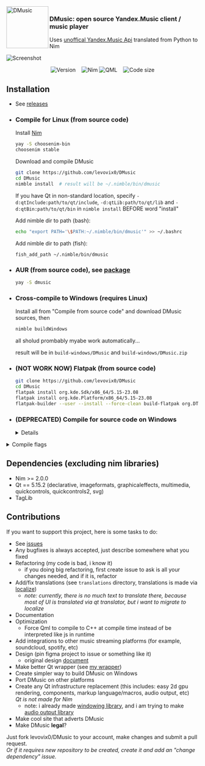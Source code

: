 <img alt="DMusic" align="left" width="110" src="https://github.com/levovix0/DMusic/blob/master/resources/app.svg">
<p>
  <h3>DMusic: open source Yandex.Music client / music player</h3>
  Uses <a href="https://github.com/MarshalX/yandex-music-api">unoffical Yandex.Music Api</a> translated from Python to Nim
</p>

![Screenshot](https://i.imgur.com/zjiXeOh.png)  
<p align="center">
  <img alt="Version" src="https://img.shields.io/badge/Version-0.4.1-x.svg?style=flat-square&logoColor=white&color=blue">
  &nbsp;&nbsp;
  <img alt="Nim" src="https://img.shields.io/badge/Nim-Nim.svg?style=flat-square&logo=nim&logoColor=white&color=cb9e50">
  <img alt="QML" src="https://img.shields.io/badge/QML-QML.svg?style=flat-square&logo=qt&logoColor=white&color=3db069">
  &nbsp;&nbsp;
  <img alt="Code size" src="https://img.shields.io/github/languages/code-size/levovix0/DMusic?style=flat-square">
</p>

## Installation
* See [releases](https://github.com/levovix0/DMusic/releases)

* ### Compile for Linux (from source code)

  Install [Nim](https://nim-lang.org)
  ```sh
  yay -S choosenim-bin
  choosenim stable
  ```
  
  Download and compile DMusic
  ```sh
  git clone https://github.com/levovix0/DMusic
  cd DMusic
  nimble install  # result will be ~/.nimble/bin/dmusic
  ```

  If you have Qt in non-standard location, specify `-d:qtInclude:path/to/qt/include`, `-d:qtLib:path/to/qt/lib` and `-d:qtBin:path/to/qt/bin` in `nimble install` BEFORE word "install"
  
  Add nimble dir to path (bash):
  ```bash
  echo "export PATH='\$PATH:~/.nimble/bin/dmusic'" >> ~/.bashrc
  ```
  
  Add nimble dir to path (fish):
  ```fish
  fish_add_path ~/.nimble/bin/dmusic
  ```

* ### AUR (from source code), see [package](https://aur.archlinux.org/packages/dmusic)
  ```sh
  yay -S dmusic
  ```

* ### Cross-compile to Windows (requires Linux)
  
  Install all from "Compile from source code" and download DMusic sources, then
  ```sh
  nimble buildWindows
  ```
  all sholud prombably myabe work automatically...
  
  result will be in `build-windows/DMusic` and `build-windows/DMusic.zip`

* ### (**NOT WORK NOW**) Flatpak (from source code)
  ```sh
  git clone https://github.com/levovix0/DMusic
  cd DMusic
  flatpak install org.kde.Sdk/x86_64/5.15-23.08
  flatpak install org.kde.Platform/x86_64/5.15-23.08
  flatpak-builder --user --install --force-clean build-flatpak org.DTeam.DMusic.yml
  ```

* ### (**DEPRECATED**) Compile for source code on Windows
  <details>
  see [wiki](https://github.com/levovix0/DMusic/wiki/Building-on-Windows)
  </details>

<details><summary>Compile flags</summary><p>
  <code>-d:debugRequests</code> - print all requested urls to stdout
  
  <code>-d:yandexMusic_oneRequestAtOnce</code> - make only one request to yandex music at once

  <code>-d:debugYandexMusicBehaviour</code> - debug Yandex.Music service and api behaviour
</p></details>

## Dependencies (excluding nim libraries)
* Nim >= 2.0.0
* Qt == 5.15.2 (declarative, imageformats, graphicaleffects, multimedia, quickcontrols, quickcontrols2, svg)
* TagLib

## Contributions
If you want to support this project, here is some tasks to do:
* See [issues](https://github.com/levovix0/DMusic/issues)
* Any bugfixes is always accepted, just describe somewhere what you fixed
* Refactoring (my code is bad, i know it)
  * if you doing big refactoring, first create issue to ask is all your changes needed, and if it is, refactor
* Add/fix translations (see `translations` directory, translations is made via [localize](https://github.com/levovix0/localize))
  * *note: currently, there is no much text to translate there, because most of UI is translated via qt translator, but i want to migrate to localize*
* Documentation
* Optimization
  * Force Qml to compile to C++ at compile time instead of be interpreted like js in runtime
* Add integrations to other music streaming platforms (for example, soundcloud, spotify, etc)
* Design (pin figma project to issue or something like it)
  * original design [document](https://www.figma.com/file/1AKzO6gCKcZDQuvVvdpJnu/DMusic?type=design&node-id=0%3A1&t=2griF3xoo4AxuTSx-1)
* Make better Qt wrapper (see [my wrapper](https://github.com/levovix0/DMusic/blob/master/src/gui/qt.nim))
* Create simpler way to build DMusic on Windows
* Port DMusic on other platforms
* Create any Qt infrastructure replacement (this includes: easy 2d gpu rendering, components, markup language/macros, audio output, etc)  
  *Qt is not made for Nim*  
  * note: i already made [windowing library](https://github.com/levovix0/siwin), and i am trying to make [audio output library](https://github.com/levovix0/siaud)
* Make cool site that adverts DMusic
* Make DMusic **legal**?

Just fork levovix0/DMusic to your account, make changes and submit a pull request.  
*Or if it requires new repository to be created, create it and add an "change dependency" issue.*
